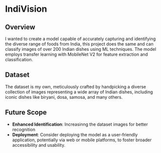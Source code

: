 # IndiVision

 ## Overview
 I wanted to create a model capable of accurately capturing and identifying the diverse range of foods from India, this project does the same and can classify images of over 
 200 Indian dishes using ML techniques. The model employs transfer learning with MobileNet V2 for feature extraction and classification.

## Dataset
The dataset is my own, meticulously crafted by handpicking a diverse collection of images representing a wide array of Indian dishes, including iconic dishes like biryani, dosa, samosa, and many others.

## Future Scope
- **Enhanced Identification**: Increasinng the dataset images for better recognition
- **Deployment**: Consider deploying the model as a user-friendly application, potentially via web or mobile platforms, to foster broader accessibility and usability.

